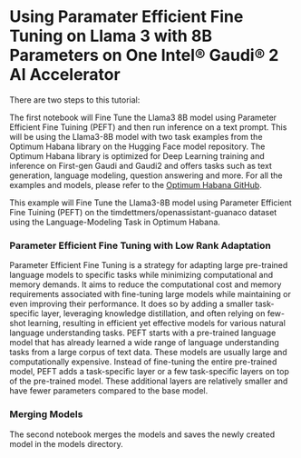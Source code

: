 # Using Paramater Efficient Fine Tuning on Llama 3 with 8B Parameters on One Intel&reg; Gaudi&reg; 2 AI Accelerator
There are two steps to this tutorial:  

The first notebook will Fine Tune the Llama3 8B model using Parameter Efficient Fine Tuining (PEFT) and then run inference on a text prompt.  This will be using the Llama3-8B model with two task examples from the Optimum Habana library on the Hugging Face model repository.   The Optimum Habana library is optimized for Deep Learning training and inference on First-gen Gaudi and Gaudi2 and offers tasks such as text generation, language modeling, question answering and more. For all the examples and models, please refer to the [Optimum Habana GitHub](https://github.com/huggingface/optimum-habana#validated-models).

This example will Fine Tune the Llama3-8B model using Parameter Efficient Fine Tuining (PEFT) on the timdettmers/openassistant-guanaco dataset using the Language-Modeling Task in Optimum Habana.

### Parameter Efficient Fine Tuning with Low Rank Adaptation
Parameter Efficient Fine Tuning is a strategy for adapting large pre-trained language models to specific tasks while minimizing computational and memory demands.   It aims to reduce the computational cost and memory requirements associated with fine-tuning large models while maintaining or even improving their performance.  It does so by adding a smaller task-specific layer, leveraging knowledge distillation, and often relying on few-shot learning, resulting in efficient yet effective models for various natural language understanding tasks.   PEFT starts with a pre-trained language model that has already learned a wide range of language understanding tasks from a large corpus of text data. These models are usually large and computationally expensive.   Instead of fine-tuning the entire pre-trained model, PEFT adds a task-specific layer or a few task-specific layers on top of the pre-trained model. These additional layers are relatively smaller and have fewer parameters compared to the base model.

### Merging Models

The second notebook merges the models and saves the newly created model in the models directory.  
